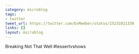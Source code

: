 ```yaml
---
category: microblog
tags:
- twitter
tweet_url: https://twitter.com/ExMember/status/15231021330
links: []
layout: microblog
---
```

Breaking Not That Well #lessertvshows
